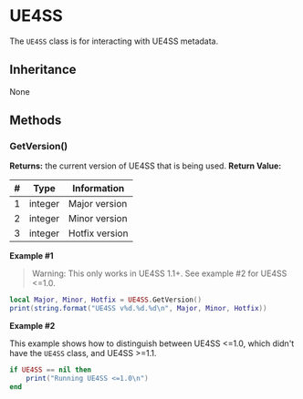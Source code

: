 # UE4SS

The `UE4SS` class is for interacting with UE4SS metadata.

## Inheritance
None

## Methods

### GetVersion()

**Returns:** the current version of UE4SS that is being used.
**Return Value:**

| # | Type    | Information |
|---|-------- |-------------|
| 1 | integer | Major version |
| 2 | integer | Minor version |
| 3 | integer | Hotfix version |

**Example #1**
> Warning: This only works in UE4SS 1.1+. See example #2 for UE4SS <=1.0.
```lua
local Major, Minor, Hotfix = UE4SS.GetVersion()
print(string.format("UE4SS v%d.%d.%d\n", Major, Minor, Hotfix))
```

**Example #2**

This example shows how to distinguish between UE4SS <=1.0, which didn't have the `UE4SS` class, and UE4SS >=1.1.
```lua
if UE4SS == nil then
    print("Running UE4SS <=1.0\n")
end
```